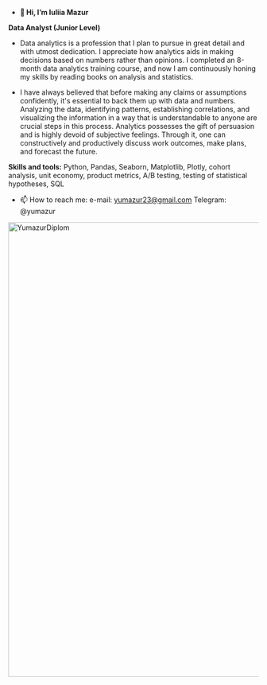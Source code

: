 - **👋 Hi, I’m Iuliia Mazur**

**Data Analyst (Junior Level)**

- Data analytics is a profession that I plan to pursue in great detail and with utmost dedication. I appreciate how analytics aids in making decisions based on numbers rather than opinions. I completed an 8-month data analytics training course, and now I am continuously honing my skills by reading books on analysis and statistics. 

- I have always believed that before making any claims or assumptions confidently, it's essential to back them up with data and numbers. Analyzing the data, identifying patterns, establishing correlations, and visualizing the information in a way that is understandable to anyone are crucial steps in this process.
Analytics possesses the gift of persuasion and is highly devoid of subjective feelings. Through it, one can constructively and productively discuss work outcomes, make plans, and forecast the future.

**Skills and tools:**
Python, Pandas, Seaborn, Matplotlib, Plotly, cohort analysis, unit economy, product metrics, A/B testing, testing of statistical hypotheses, SQL


- 📫 How to reach me:
  e-mail: yumazur23@gmail.com Telegram: @yumazur
<img width="914" alt="YumazurDiplom" src="https://github.com/yumazur/yumazur/assets/140715941/326b9e4b-0914-453d-bf2c-743d554fb4b6">


  
<!---
yumazur/yumazur is a ✨ special ✨ repository because its `README.md` (this file) appears on your GitHub profile.
You can click the Preview link to take a look at your changes.
--->
